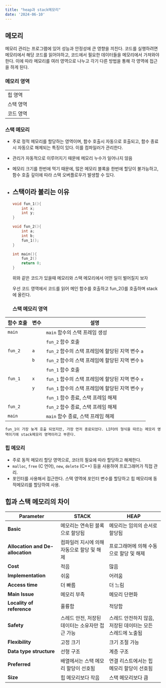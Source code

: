 ```yaml
---
title: "heap과 stack메모리"
date: '2024-06-10'
---
```

## 메모리
메모리 관리는 프로그램에 있어 성능과 안정성에 큰 영향을 끼친다. 코드를 실행하려면 메모리에서 해당 코드를 읽어야하고, 코드에서 필요한 데이터들을 메모리에서 가져와야한다. 이에 따라 메모리를 여러 영역으로 나누고 각기 다른 방법을 통해 각 영역에 접근을 하게 된다.

### 메모리 영역

|         |
|-----------------|
| 힙 영역         |
| 스택 영역       |
| 코드 영역       |

### 스택 메모리

- 주로 정적 메모리를 할당하는 영역이며, 함수 호출시 자동으로 호출되고, 함수 종료시 자동으로 해제되는 특징이 있다. 이를 컴파일러가 관리한다.
- 관리가 자동적으로 이루어지기 때문에 메모리 누수가 일어나지 않음
- 메모리 크기를 한번에 먹기 때문에, 많은 메모리 블록을 한번에 할당이 불가능하고, 함수 호출 깊이에 따라 스택 오버플로우가 발생할 수 있다.

- __스택이라 불리는 이유__
	- 
	```cpp
	void fun_1(){
		int x;
		int y;
	}

	void fun_2(){
		int a;
		int b;
		fun_1();
	}

	int main(){
		fun_2()
		return 0;
	}
	```
	위와 같은 코드가 있을때 메모리와 스택 메모리에서 어떤 일이 벌어질지 보자

	우선 코드 영역에서 코드를 읽어 메인 함수를 호출하고 fun_2()를 호출하며 stack에 올린다.
	
	### 스택 메모리 영역

| **함수 호출** | **변수** | **설명**                |
|---------------|----------|-------------------------|
| `main`        |          | `main` 함수의 스택 프레임 생성 |
|               |          | `fun_2` 함수 호출        |
| `fun_2`       | `a`      | `fun_2` 함수의 스택 프레임에 할당된 지역 변수 `a` |
|               | `b`      | `fun_2` 함수의 스택 프레임에 할당된 지역 변수 `b` |
|               |          | `fun_1` 함수 호출        |
| `fun_1`       | `x`      | `fun_1` 함수의 스택 프레임에 할당된 지역 변수 `x` |
|               | `y`      | `fun_1` 함수의 스택 프레임에 할당된 지역 변수 `y` |
|               |          | `fun_1` 함수 종료, 스택 프레임 해제 |
| `fun_2`       |          | `fun_2` 함수 종료, 스택 프레임 해제 |
| `main`        |          | `main` 함수 종료, 스택 프레임 해제 |

	fun_1이 가장 늦게 호출 되었지만, 가장 먼저 종료되었다. LIFO의 형식을 따르는 메모리 영역이기에 stack메모리 영역이라고 부른다.

### 힙 메모리
- 주로 동적 메모리 할당 영역으로, 코더의 필요에 따라 할당하고 해제한다.
- `malloc`, `free` (C 언어), `new`, `delete` (C++) 등을 사용하여 프로그래머가 직접 관리.
- 포인터를 사용해서 접근한다. 스택 영역에 포인터 변수를 할당하고 힙 메모리에 동적메모리를 할당하여 사용.

## 힙과 스택 메모리의 차이


| **Parameter**               | **STACK**                                                   | **HEAP**                                               |
|-----------------------------|-------------------------------------------------------------|--------------------------------------------------------|
| **Basic**                   | 메모리는 연속된 블록으로 할당됨                                 | 메모리는 임의의 순서로 할당됨                                  |
| **Allocation and De-allocation** | 컴파일러 지시에 의해 자동으로 할당 및 해제                        | 프로그래머에 의해 수동으로 할당 및 해제                           |
| **Cost**                    | 적음                                                        | 많음                                                   |
| **Implementation**          | 쉬움                                                        | 어려움                                                 |
| **Access time**             | 더 빠름                                                      | 더 느림                                                 |
| **Main Issue**              | 메모리 부족                                                  | 메모리 단편화                                            |
| **Locality of reference**   | 훌륭함                                                      | 적당함                                                  |
| **Safety**                  | 스레드 안전, 저장된 데이터는 소유자만 접근 가능                    | 스레드 안전하지 않음, 저장된 데이터는 모든 스레드에 노출됨               |
| **Flexibility**             | 고정 크기                                                    | 크기 조절 가능                                            |
| **Data type structure**     | 선형 구조                                                    | 계층 구조                                                |
| **Preferred**               | 배열에서는 스택 메모리 할당이 선호됨                              | 연결 리스트에서는 힙 메모리 할당이 선호됨                        |
| **Size**                    | 힙 메모리보다 작음                                             | 스택 메모리보다 큼                                          |

